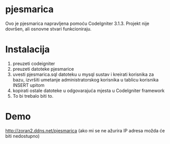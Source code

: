 # pjesmarica

Ovo je pjesmarica napravljena pomoću CodeIgniter 3.1.3.
Projekt nije dovršen, ali osnovne stvari funkcioniraju.

# Instalacija
1. preuzeti codeigniter
2. preuzeti datoteke pjesmarice
3. uvesti pjesmarica.sql datoteku u mysql sustav i kreirati korisnika za bazu, izvršiti umetanje administratorskog korisnika u tablicu korisnika INSERT upitom
4. kopirati ostale datoteke u odgovarajuća mjesta u CodeIgniter framework
5. To bi trebalo biti to.

# Demo

http://zoran2.ddns.net/pjesmarica
(ako mi se ne ažurira IP adresa možda će biti nedostupno)

